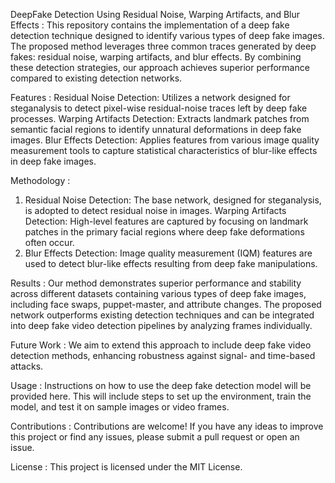 DeepFake Detection Using Residual Noise, Warping Artifacts, and Blur Effects :
This repository contains the implementation of a deep fake detection technique designed to identify various types of deep fake images. The proposed method leverages three common traces generated by deep fakes: residual noise, warping artifacts, and blur effects. By combining these detection strategies, our approach achieves superior performance compared to existing detection networks.

Features :
Residual Noise Detection: Utilizes a network designed for steganalysis to detect pixel-wise residual-noise traces left by deep fake processes.
Warping Artifacts Detection: Extracts landmark patches from semantic facial regions to identify unnatural deformations in deep fake images.
Blur Effects Detection: Applies features from various image quality measurement tools to capture statistical characteristics of blur-like effects in deep fake images.

Methodology :
1) Residual Noise Detection: The base network, designed for steganalysis, is adopted to detect residual noise in images.
Warping Artifacts Detection: High-level features are captured by focusing on landmark patches in the primary facial regions where deep fake deformations often occur.
2) Blur Effects Detection: Image quality measurement (IQM) features are used to detect blur-like effects resulting from deep fake manipulations.

Results :
Our method demonstrates superior performance and stability across different datasets containing various types of deep fake images, including face swaps, puppet-master, and attribute changes. The proposed network outperforms existing detection techniques and can be integrated into deep fake video detection pipelines by analyzing frames individually.

Future Work :
We aim to extend this approach to include deep fake video detection methods, enhancing robustness against signal- and time-based attacks.

Usage : 
Instructions on how to use the deep fake detection model will be provided here. This will include steps to set up the environment, train the model, and test it on sample images or video frames.

Contributions :
Contributions are welcome! If you have any ideas to improve this project or find any issues, please submit a pull request or open an issue.

License :
This project is licensed under the MIT License.
